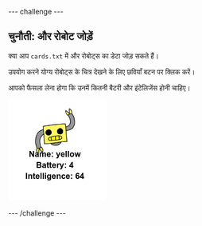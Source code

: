 --- challenge ---
## चुनौती: और रोबोट जोड़ें

क्या आप `cards.txt` में और रोबोट्स का डेटा जोड़ सकते हैं। 

उपयोग करने योग्य रोबोट्स के चित्र देखने के लिए छवियाँ बटन पर क्लिक करें। 

आपको फैसला लेना होगा कि उनमें कितनी बैटरी और इंटेलिजेंस होनी चाहिए।

![screenshot](images/robotrumps-yellow.png)





--- /challenge ---